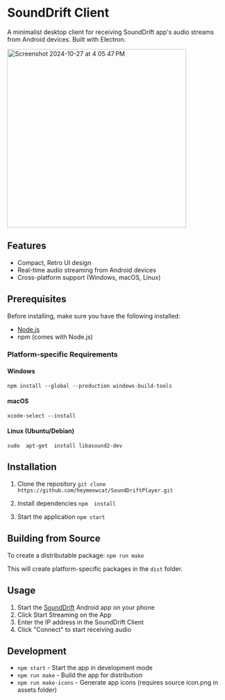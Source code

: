 
# SoundDrift Client

A minimalist desktop client for receiving SoundDrift app's audio streams from Android devices. Built with Electron.

<img width="412" alt="Screenshot 2024-10-27 at 4 05 47 PM" src="https://github.com/user-attachments/assets/47fab888-cc57-4f1c-8556-766bfe79435e">


## Features

- Compact, Retro UI design
- Real-time audio streaming from Android devices
- Cross-platform support (Windows, macOS, Linux)

## Prerequisites

Before installing, make sure you have the following installed:
- [Node.js](https://nodejs.org/)
- npm (comes with Node.js)

### Platform-specific Requirements

#### Windows
`npm install --global --production windows-build-tools`
#### macOS
`xcode-select --install`
#### Linux (Ubuntu/Debian)
`sudo  apt-get  install libasound2-dev`

## Installation

1.  Clone the repository
`git clone https://github.com/heymeowcat/SoundDriftPlayer.git`

2.  Install dependencies
`npm  install`

3.  Start the application
`npm start`

## Building from Source

To create a distributable package:
`npm run make`

This will create platform-specific packages in the  `dist`  folder.

## Usage

1.  Start the [SoundDrift](https://github.com/heymeowcat/SoundDrift) Android app on your phone
2.  Click Start Streaming on the App
3.  Enter the IP address in the SoundDrift Client
4.  Click "Connect" to start receiving audio

## Development

-   `npm start`  - Start the app in development mode
-   `npm run make`  - Build the app for distribution
-   `npm run make-icons`  - Generate app icons (requires source icon.png in assets folder)
